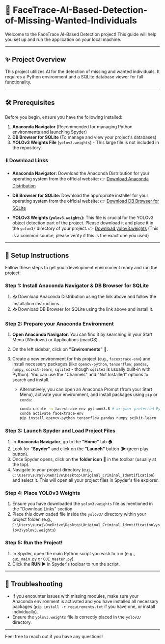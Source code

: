 # 🚀 FaceTrace-AI-Based-Detection-of-Missing-Wanted-Individuals

Welcome to the FaceTrace AI-Based Detection project! This guide will help you set up and run the application on your local machine.

---

## ✨ Project Overview

This project utilizes AI for the detection of missing and wanted individuals. It requires a Python environment and a SQLite database viewer for full functionality.

---

## 🛠️ Prerequisites

Before you begin, ensure you have the following installed:

1.  **Anaconda Navigator** (Recommended for managing Python environments and launching Spyder)
2.  **DB Browser for SQLite** (To manage and view your project's databases)
3.  **YOLOv3 Weights File** (`yolov3.weights`) - This large file is not included in the repository.

### ⬇️ Download Links

*   **Anaconda Navigator:**
    Download the Anaconda Distribution for your operating system from the official website:
    👉 [Download Anaconda Distribution](https://www.anaconda.com/download)

*   **DB Browser for SQLite:**
    Download the appropriate installer for your operating system from the official website:
    👉 [Download DB Browser for SQLite](https://sqlitebrowser.org/dl/)

*   **YOLOv3 Weights (`yolov3.weights`):**
    This file is crucial for the YOLOv3 object detection part of the project. Please download it and place it in the `yolov3/` directory of your project.
    👉 [Download yolov3.weights](https://github.com/surajs41/FaceTrace-AI-Based-Detection-of-Missing-Wanted-Individuals/releases/tag/yolov3-weights-initial) (This is a common source, please verify if this is the exact one you used)

---

## 📝 Setup Instructions

Follow these steps to get your development environment ready and run the project:

### Step 1: Install Anaconda Navigator & DB Browser for SQLite

1.  📥 Download Anaconda Distribution using the link above and follow the installation instructions.
2.  📥 Download DB Browser for SQLite using the link above and install it.

### Step 2: Prepare your Anaconda Environment

1.  **Open Anaconda Navigator.** You can find it by searching in your Start Menu (Windows) or Applications (macOS).
2.  On the left sidebar, click on **"Environments"** 🧪.
3.  Create a new environment for this project (e.g., `facextrace-env`) and install necessary packages (like `opencv-python`, `tensorflow`, `pandas`, `numpy`, `scikit-learn`, `sqlite3` - though `sqlite3` is usually built-in with Python). You can use the "Channels" and "Not Installed" options to search and install.

    *   Alternatively, you can open an Anaconda Prompt (from your Start Menu), activate your environment, and install packages using `pip` or `conda`:
        ```bash
        conda create -n facextrace-env python=3.8 # or your preferred Python version
        conda activate facextrace-env
        pip install opencv-python tensorflow pandas numpy scikit-learn
        ```

### Step 3: Launch Spyder and Load Project Files

1.  In **Anaconda Navigator**, go to the **"Home"** tab 🏠.
2.  Look for **"Spyder"** and click on the **"Launch"** button (▶️ green play button).
3.  Once Spyder opens, click on the **folder icon** 📁 in the toolbar (usually at the top).
4.  Navigate to your project directory (e.g., `C:\Users\suraj\OneDrive\Desktop\Original_Criminal_Identification`) and select it. This will open all your project files in Spyder's file explorer.

### Step 4: Place YOLOv3 Weights

1.  Ensure you have downloaded the `yolov3.weights` file as mentioned in the "Download Links" section.
2.  Place this downloaded file inside the `yolov3/` directory within your project folder.
    (e.g., `C:\Users\suraj\OneDrive\Desktop\Original_Criminal_Identification\yolov3\yolov3.weights`)

### Step 5: Run the Project!

1.  In Spyder, open the main Python script you wish to run (e.g., `gui_main.py` or `GUI_master.py`).
2.  Click the **RUN** ▶️ in Spyder's toolbar to run the script.

---

## 🐞 Troubleshooting

*   If you encounter issues with missing modules, make sure your Anaconda environment is activated and you have installed all necessary packages (`pip install -r requirements.txt` if you have one, or install individually).
*   Ensure the `yolov3.weights` file is correctly placed in the `yolov3/` directory.

---

Feel free to reach out if you have any questions!
